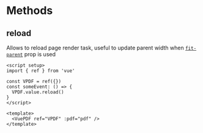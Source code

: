 # Methods

## **reload**

Allows to reload page render task, useful to update parent width when [`fit-parent`](./props.html#fit-parent) prop is used

```vue
<script setup>
import { ref } from 'vue'

const VPDF = ref({})
const someEvent: () => {
  VPDF.value.reload()
}
</script>

<template>
  <VuePDF ref="VPDF" :pdf="pdf" />
</template>
```
